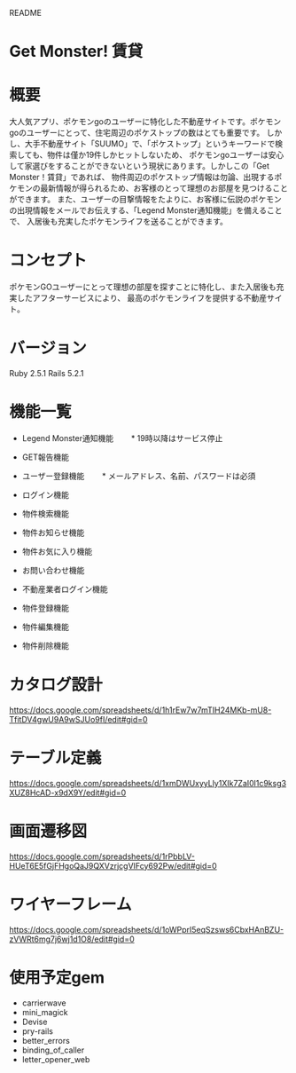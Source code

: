 README

# Get Monster! 賃貸


# 概要

大人気アプリ、ポケモンgoのユーザーに特化した不動産サイトです。ポケモンgoのユーザーにとって、住宅周辺のポケストップの数はとても重要です。
しかし、大手不動産サイト「SUUMO」で、「ポケストップ」というキーワードで検索しても、物件は僅か19件しかヒットしないため、
ポケモンgoユーザーは安心して家選びをすることができないという現状にあります。しかしこの「Get Monster！賃貸」であれば、
物件周辺のポケストップ情報は勿論、出現するポケモンの最新情報が得られるため、お客様のとって理想のお部屋を見つけることができます。
また、ユーザーの目撃情報をたよりに、お客様に伝説のポケモンの出現情報をメールでお伝えする、「Legend Monster通知機能」を備えることで、
入居後も充実したポケモンライフを送ることができます。


# コンセプト

ポケモンGOユーザーにとって理想の部屋を探すことに特化し、また入居後も充実したアフターサービスにより、
最高のポケモンライフを提供する不動産サイト。


# バージョン

Ruby 2.5.1 Rails 5.2.1


# 機能一覧

* Legend Monster通知機能
　　* 19時以降はサービス停止

* GET報告機能

* ユーザー登録機能
　　*  メールアドレス、名前、パスワードは必須

* ログイン機能

* 物件検索機能

* 物件お知らせ機能

* 物件お気に入り機能

* お問い合わせ機能

* 不動産業者ログイン機能

* 物件登録機能

* 物件編集機能

* 物件削除機能


# カタログ設計
https://docs.google.com/spreadsheets/d/1h1rEw7w7mTIH24MKb-mU8-TfitDV4gwU9A9wSJUo9fI/edit#gid=0

# テーブル定義
https://docs.google.com/spreadsheets/d/1xmDWUxyyLly1XIk7ZaI0l1c9ksg3XUZ8HcAD-x9dX9Y/edit#gid=0

# 画面遷移図
https://docs.google.com/spreadsheets/d/1rPbbLV-HUeT6E5fGjFHgoQaJ9QXVzrjcgVIFcy692Pw/edit#gid=0

# ワイヤーフレーム
https://docs.google.com/spreadsheets/d/1oWPprI5eqSzsws6CbxHAnBZU-zVWRt6mg7j6wj1d1O8/edit#gid=0

# 使用予定gem

* carrierwave
* mini_magick
* Devise
* pry-rails
* better_errors
* binding_of_caller
* letter_opener_web
